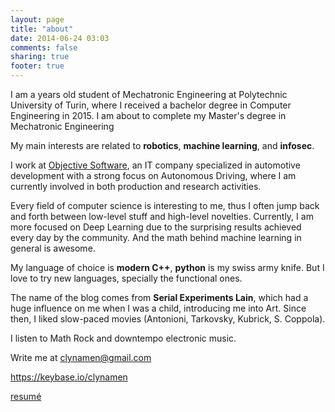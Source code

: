 ```yaml
---
layout: page
title: "about"
date: 2014-06-24 03:03
comments: false
sharing: true
footer: true
---
```


  
<div style="display:inline;">I am a <script type="text/javascript">

var d1=new Date(1993, 1, 1);
var d2=new Date();

var milli=d2-d1;
var milliPerYear=1000*60*60*24*365.26;

var yearsApart=milli/milliPerYear;

document.write(Math.floor(yearsApart)); 

</script> 
years old student of Mechatronic Engineering at Polytechnic University of Turin, where I received a bachelor degree in Computer Engineering in 2015. I am about to complete my Master's degree in Mechatronic Engineering</div> <div></div>

My main interests are related to **robotics**, **machine learning**, and **infosec**. 

I work at [Objective Software](http://objective.de/), an IT company specialized in automotive development with a strong focus on Autonomous Driving, where I am currently involved in both production and research activities. 

Every field of computer science is interesting to me, thus I often jump back and forth between low-level stuff and high-level novelties. Currently, I am more focused on Deep Learning due to the surprising results achieved every day by the community. And the math behind machine learning in general is awesome. 

My language of choice is **modern C++**, **python** is my swiss army knife. But I love to try new languages, specially the functional ones.

The name of the blog comes from **Serial Experiments Lain**, which had a huge influence on me when I was a child, introducing me into Art. Since then, I liked slow-paced movies (Antonioni, Tarkovsky, Kubrick, S. Coppola). 

I listen to Math Rock and downtempo electronic music.

Write me at clynamen@gmail.com

https://keybase.io/clynamen


<!--I started programming in C++ and C# during high school, developing simple desktop apps (using Qt) and joining a [game development team](http://steamcommunity.com/sharedfiles/filedetails/?id=93007501) (which I later left in order to start my first job). After some experience in server development (Java, C# and python) I am now focused in Computer Vision and Machine Learning. -->
<!--Along with many engineers from my university I currently work on the SLAM system of an engineering model of a rover built by [team DIANA](http://www.teamdiana.org/).-->

<!--![the team DIANA's rover](/images/rover.png)-->

<!--I usually write code in C++ and python. Lately however I spend more time with functional languages like scala and haskell.  -->

[resumé](/extras/resume.pdf)
